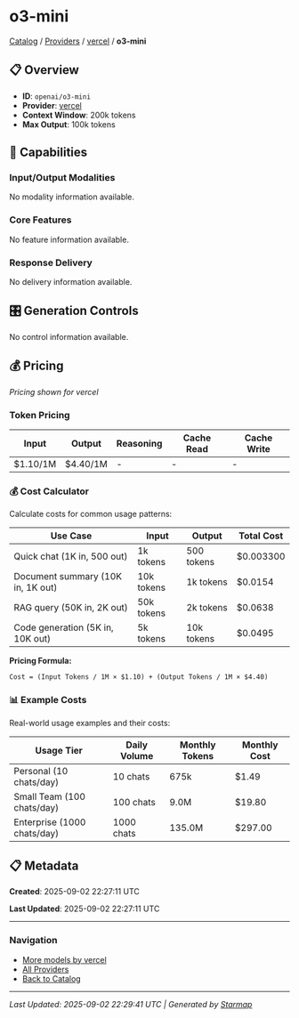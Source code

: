 # o3-mini
  
[Catalog](../../../../..) / [Providers](../../../..) / [vercel](../../..) / **o3-mini**


## 📋 Overview
  
- **ID**: `openai/o3-mini`
- **Provider**: [vercel](../)
- **Context Window**: 200k tokens
- **Max Output**: 100k tokens
  
## 🎯 Capabilities
  
### Input/Output Modalities
  
No modality information available.
  
### Core Features
  
No feature information available.
  
### Response Delivery
  
No delivery information available.
  
## 🎛️ Generation Controls
  
No control information available.
  
## 💰 Pricing
  
*Pricing shown for vercel*
  
  
### Token Pricing
  
| Input | Output | Reasoning | Cache Read | Cache Write |
|---------|---------|---------|---------|---------|
| $1.10/1M | $4.40/1M | - | - | - |

  
### 💰 Cost Calculator
  
Calculate costs for common usage patterns:
  
  
| Use Case | Input | Output | Total Cost |
|---------|---------|---------|---------|
| Quick chat (1K in, 500 out) | 1k tokens | 500 tokens | $0.003300 |
| Document summary (10K in, 1K out) | 10k tokens | 1k tokens | $0.0154 |
| RAG query (50K in, 2K out) | 50k tokens | 2k tokens | $0.0638 |
| Code generation (5K in, 10K out) | 5k tokens | 10k tokens | $0.0495 |

  
**Pricing Formula:**
  
```
Cost = (Input Tokens / 1M × $1.10) + (Output Tokens / 1M × $4.40)
```
  
### 📊 Example Costs
  
Real-world usage examples and their costs:
  
  
| Usage Tier | Daily Volume | Monthly Tokens | Monthly Cost |
|---------|---------|---------|---------|
| Personal (10 chats/day) | 10 chats | 675k | $1.49 |
| Small Team (100 chats/day) | 100 chats | 9.0M | $19.80 |
| Enterprise (1000 chats/day) | 1000 chats | 135.0M | $297.00 |

  
## 📋 Metadata
  
**Created**: 2025-09-02 22:27:11 UTC
  
**Last Updated**: 2025-09-02 22:27:11 UTC
  
  
---
  
  
### Navigation

- [More models by vercel](../)
- [All Providers](../../../../../providers)
- [Back to Catalog](../../../../..)


---
_Last Updated: 2025-09-02 22:29:41 UTC | Generated by [Starmap](https://github.com/agentstation/starmap)_
